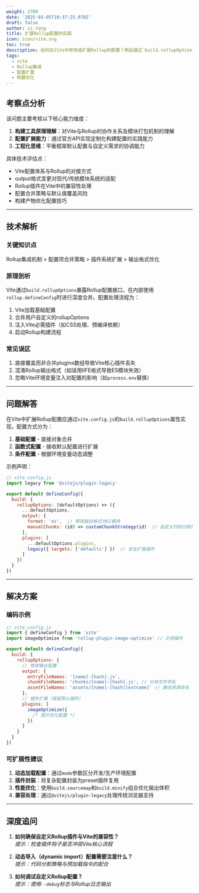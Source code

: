 ```yaml
---
weight: 2700
date: '2025-03-05T10:37:25.978Z'
draft: false
author: zi.Yang
title: 扩展Rollup配置的实践
icon: icon/vite.svg
toc: true
description: 如何在Vite中修改或扩展Rollup的配置？例如通过`build.rollupOptions`调整输出格式或添加Rollup插件？
tags:
  - vite
  - Rollup集成
  - 配置扩展
  - 构建优化
---
```


## 考察点分析

该问题主要考核以下核心能力维度：

1. **构建工具原理理解**：对Vite与Rollup的协作关系及模块打包机制的理解
2. **配置扩展能力**：通过官方API实现定制化构建配置的实践能力
3. **工程化思维**：平衡框架默认配置与自定义需求的协调能力

具体技术评估点：

- Vite配置体系与Rollup的对接方式
- output格式变更对现代/传统模块系统的适配
- Rollup插件在Vite中的兼容性处理
- 配置合并策略与默认值覆盖风险
- 构建产物优化配置技巧

---

## 技术解析

### 关键知识点

Rollup集成机制 > 配置项合并策略 > 插件系统扩展 > 输出格式优化

### 原理剖析

Vite通过`build.rollupOptions`暴露Rollup配置接口，在内部使用`rollup.defineConfig`时进行深度合并。配置处理流程为：

1. Vite加载基础配置
2. 合并用户自定义的rollupOptions
3. 注入Vite必需插件（如CSS处理、预编译依赖）
4. 启动Rollup构建流程

### 常见误区

1. 直接覆盖而非合并plugins数组导致Vite核心插件丢失
2. 混淆Rollup输出格式（如误用IIFE格式导致ES模块失效）
3. 忽略Vite环境变量注入对配置的影响（如`process.env`替换）

---

## 问题解答

在Vite中扩展Rollup配置应通过`vite.config.js`的`build.rollupOptions`属性实现。配置方式分为：

1. **基础配置** - 直接对象合并
2. **函数式配置** - 接收默认配置进行扩展
3. **条件配置** - 根据环境变量动态调整

示例声明：

```javascript
// vite.config.js
import legacy from '@vitejs/plugin-legacy'

export default defineConfig({
  build: {
    rollupOptions: (defaultOptions) => ({
      ...defaultOptions,
      output: {
        format: 'es',  // 修改输出格式为ES模块
        manualChunks: (id) => customChunkStrategy(id)  // 自定义代码分割策略
      },
      plugins: [
        ...defaultOptions.plugins,
        legacy({ targets: ['defaults'] })  // 安全扩展插件
      ]
    })
  }
})
```

---

## 解决方案

### 编码示例

```javascript
// vite.config.js
import { defineConfig } from 'vite'
import imageOptimize from 'rollup-plugin-image-optimize' // 示例插件

export default defineConfig({
  build: {
    rollupOptions: {
      // 修改输出配置
      output: {
        entryFileNames: '[name]-[hash].js',
        chunkFileNames: 'chunks/[name]-[hash].js', // 分块文件命名
        assetFileNames: 'assets/[name]-[hash][extname]' // 静态资源命名
      },
      // 插件扩展（保留默认插件）
      plugins: [
        imageOptimize({
          /* 图片优化配置 */
        })
      ]
    }
  }
})
```

### 可扩展性建议

1. **动态加载配置**：通过`mode`参数区分开发/生产环境配置
2. **插件封装**：将复杂配置封装为preset插件复用
3. **性能优化**：使用`build.sourcemap`和`build.minify`组合优化输出体积
4. **兼容处理**：通过`@vitejs/plugin-legacy`处理传统浏览器支持

---

## 深度追问

1. **如何确保自定义Rollup插件与Vite的兼容性？**  
   *提示：检查插件钩子是否冲突Vite核心流程*

2. **动态导入（dynamic import）配置需要注意什么？**  
   *提示：代码分割策略与预加载指令的配合*

3. **如何调试自定义Rollup配置？**  
   *提示：使用`--debug`标志与Rollup日志输出*
